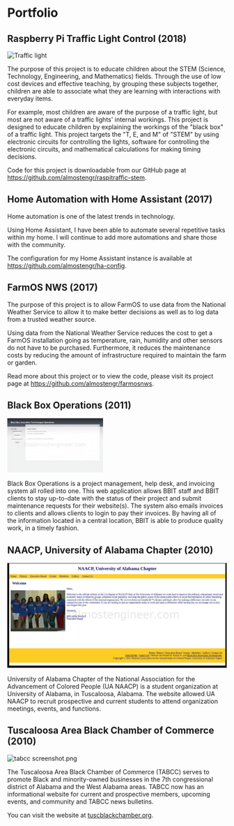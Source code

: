 # Portfolio

## Raspberry Pi Traffic Light Control (2018)

![Traffic light](/images/portfolio_trafficlight.jpg)

The purpose of this project is to educate children about the STEM (Science, Technology, 
Engineering, and Mathematics) fields. Through the use of low cost devices and effective teaching, by grouping these subjects together, children are able to associate what they are learning with interactions with everyday items. 

For example, most children are aware of the purpose of a traffic light, but most are not aware of a traffic lights' internal workings. This project is designed to educate children by explaining the workings of the "black box" of a traffic light. This project targets the "T, E, and M" of "STEM" by using electronic circuits for controlling the lights, software for controlling the electronic circuits, and mathematical calculations for making timing decisions.

Code for this project is downloadable from our GitHub page at 
<a href="https://github.com/almostengr/raspitraffic-stem" target="_blank">https://github.com/almostengr/raspitraffic-stem</a>. 

## Home Automation with Home Assistant (2017)

Home automation is one of the latest trends in technology. 

Using Home Assistant, I have been able to automate several repetitive tasks within my home. 
I will continue to add more automations and share those with the community.

The configuration for my Home Assistant instance is available at 
<a href="https://github.com/almostengr/ha-config" target="_blank">https://github.com/almostengr/ha-config</a>.

## FarmOS NWS (2017)

The purpose of this project is to allow FarmOS to use data from the National Weather Service to allow it to make better decisions as well as to log data from a trusted weather source.

Using data from the National Weather Service reduces the cost to get a FarmOS installation going as temperature, rain, humidity and other sensors do not have to be purchased. Furthermore, it reduces the maintenance costs by reducing the amount of infrastructure required to maintain the farm or garden.

Read more about this project or to view the code, please visit its project page at
<a href="https://github.com/almostengr/farmosnws" target="_blank">https://github.com/almostengr/farmosnws</a>.

## Black Box Operations (2011)

![operations.jpg](/images/portfolio_operations.jpg)

Black Box Operations is a project management, help desk, and invoicing system all rolled into one. This web application allows BBIT staff and BBIT clients to stay up-to-date with the status of their project and submit maintenance requests for their website(s). The system also emails invoices to clients and allows clients to login to pay their invoices. By having all of the information located in a central location, BBIT is able to produce quality work, in a timely fashion.

## NAACP, University of Alabama Chapter (2010)

![uanaacp_0.jpg](/images/portfolio_uanaacp.jpg)

University of Alabama Chapter of the National Association for the Advancement of Colored People (UA NAACP) is a student organization at University of Alabama, in Tuscaloosa, Alabama. The website allowed UA NAACP to recruit prospective and current students to attend organization meetings, events, and functions.

## Tuscaloosa Area Black Chamber of Commerce (2010)

![tabcc screenshot.png](/images/portfolio_tabcc.png)

The Tuscaloosa Area Black Chamber of Commerce (TABCC) serves to promote Black and minority-owned businesses in the 7th congressional district of Alabama and the West Alabama areas. TABCC now has an informational website for current and prospective members, upcoming events, and community and TABCC news bulletins.

You can visit the website at 
<a href="http://tuscblackchamber.org" target="_blank">tuscblackchamber.org</a>.

